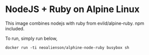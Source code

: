 NodeJS + Ruby on Alpine Linux
=====

This image combines nodejs with ruby from evild/alpine-ruby.
npm included.

To run, simply run below,

    docker run -ti neoalienson/alphine-node-ruby busybox sh
